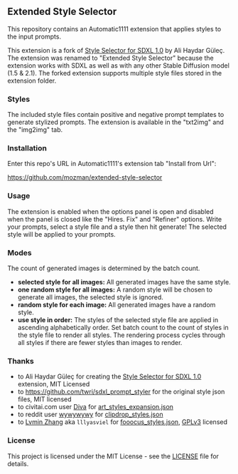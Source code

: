 ## Extended Style Selector

This repository contains an Automatic1111 extension that applies styles to 
the input prompts.

This extension is a fork of [Style Selector for SDXL 1.0](https://github.com/ahgsql/StyleSelectorXL.git) 
by Ali Haydar Güleç. The extension was renamed to "Extended Style Selector" because the 
extension works with SDXL as well as with any other Stable Diffusion model (1.5 & 2.1). 
The forked extension supports multiple style files stored in the extension folder.

### Styles

The included style files contain positive and negative prompt templates to generate 
stylized prompts. The extension is available in the "txt2img" and the "img2img" tab.

### Installation

Enter this repo's URL in Automatic1111's extension tab "Install from Url":

https://github.com/mozman/extended-style-selector

### Usage

The extension is enabled when the options panel is open and disabled when the panel is 
closed like the "Hires. Fix" and "Refiner" options.  Write your prompts, select a style 
file and a style then hit generate!  The selected style will be applied to your prompts.

### Modes

The count of generated images is determined by the batch count.

- **selected style for all images:** All generated images have the same style.
- **one random style for all images:** A random style will be chosen to generate all images, 
  the selected style is ignored.
- **random style for each image:** All generated images have a random style.
- **use style in order:** The styles of the selected style file are applied in ascending 
  alphabetically order. Set batch count to the count of styles in the style file to render 
  all styles. The rendering process cycles through all styles if there are fewer styles than 
  images to render. 

### Thanks

- to Ali Haydar Güleç for creating the [Style Selector for SDXL 1.0](https://github.com/ahgsql/StyleSelectorXL.git) extension, MIT Licensed
- to https://github.com/twri/sdxl_prompt_styler for the original style json files, MIT licensed
- to civitai.com user [Diva](https://civitai.com/user/Diva/models) for [art_styles_expansion.json](https://civitai.com/models/132426/art-styles-expansion-for-styleselectorxl?modelVersionId=145656)
- to reddit user [wywywywy](https://www.reddit.com/user/wywywywy/) for [clipdrop_styles.json](https://www.reddit.com/r/StableDiffusion/comments/15afvnb/sdxl_various_styles_keywords/)
- to [Lvmin Zhang](https://github.com/lllyasviel) aka `lllyasviel` for [fooocus_styles.json](https://github.com/lllyasviel/Fooocus/blob/main/modules/sdxl_styles.py), [GPLv3](https://www.gnu.org/licenses/gpl-3.0.html) licensed

### License

This project is licensed under the MIT License - see the [LICENSE](LICENSE) file for details.
